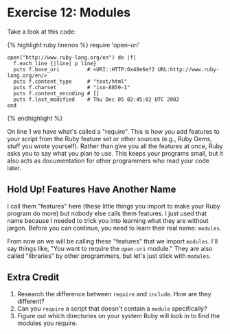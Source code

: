 # Exercise 12: Modules

Take a look at this code:

{% highlight ruby linenos %}
    require 'open-uri'
    
    open("http://www.ruby-lang.org/en") do |f|
      f.each_line {|line| p line}
      puts f.base_uri         # <URI::HTTP:0x40e6ef2 URL:http://www.ruby-lang.org/en/>
      puts f.content_type     # "text/html"
      puts f.charset          # "iso-8859-1"
      puts f.content_encoding # []
      puts f.last_modified    # Thu Dec 05 02:45:02 UTC 2002
    end
{% endhighlight %}

On line 1 we have what's called a "require". This is how you add features to your script from the Ruby feature set or other sources (e.g., Ruby Gems, stuff you wrote yourself). Rather than give you all the features at once, Ruby asks you to say what you plan to use. This keeps your programs small, but it also acts as documentation for other programmers who read your code later.

## Hold Up! Features Have Another Name
I call them "features" here (these little things you import to make your Ruby program do more) but nobody else calls them features. I just used that name because I needed to trick you into learning what they are without jargon. Before you can continue, you need to learn their real name: `modules`.

From now on we will be calling these "features" that we import `modules`. I'll say things like, "You want to require the `open-uri` module." They are also called "libraries" by other programmers, but let's just stick with `modules`.

## Extra Credit
1. Research the difference between `require` and `include`. How are they different? 
2. Can you `require` a script that doesn't contain a `module` specifically?
3. Figure out which directories on your system Ruby will look in to find the modules you require.
